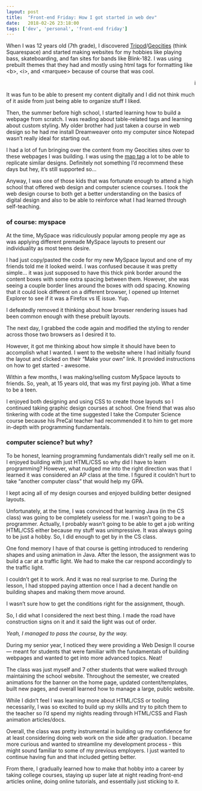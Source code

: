 ```yaml
---
layout: post
title:  "Front-end Friday: How I got started in web dev"
date:   2018-02-26 23:18:00
tags: ['dev', 'personal', 'front-end friday']
---
```


When I was 12 years old (7th grade), I discovered <a href="http://www.tripod.lycos.com/" rel="noopener" target="_blank">Tripod</a>/<a href="https://mashable.com/2009/04/23/geocities-shutdown/" rel="noopener" target="_blank">Geocities</a> (think Squarespace) and started making websites for my hobbies like playing bass, skateboarding, and fan sites for bands like Blink-182. I was using prebuilt themes that they had and mostly using html tags for formatting like <span class="code-inline">&lt;b&gt;</span>, <span class="code-inline">&lt;i&gt;</span>, and <span class="code-inline">&lt;marquee&gt;</span> because of course that was cool. 

<marquee direction="left" behavior="slide">it's still cool, right?</marquee>

It was fun to be able to present my content digitally and I did not think much of it aside from just being able to organize stuff I liked.

Then, the summer before high school, I started learning how to build a webpage from scratch. I was reading about table-related tags and learning about custom styling. My older brother had just taken a course in web design so he had me install Dreamweaver onto my computer since Notepad wasn’t really ideal for starting out.

I had a lot of fun bringing over the content from my Geocities sites over to these webpages I was building. I was using the <a href="https://developer.mozilla.org/en-US/docs/Web/HTML/Element/map" rel="noopener" target="_blank">map tag</a> a lot to be able to replicate similar designs. Definitely not something I’d recommend these days but hey, it’s still supported so...

Anyway, I was one of those kids that was fortunate enough to attend a high school that offered web design and computer science courses. I took the web design course to both get a better understanding on the basics of digital design and also to be able to reinforce what I had learned through self-teaching. 

### of course: myspace

At the time, MySpace was ridiculously popular among people my age as was applying different premade MySpace layouts to present our individuality as most teens desire.

I had just copy/pasted the code for my new MySpace layout and one of my friends told me it looked weird. I was confused because it was pretty simple… it was just supposed to have this thick pink border around the content boxes with some extra spacing between them. However, she was seeing a couple border lines around the boxes with odd spacing. Knowing that it could look different on a different browser, I opened up Internet Explorer to see if it was a Firefox vs IE issue. Yup.

I defeatedly removed it thinking about how browser rendering issues had been common enough with these prebuilt layouts. 

The next day, I grabbed the code again and modified the styling to render across those two browsers as I desired it to. 

However, it got me thinking about how simple it should have been to accomplish what I wanted. I went to the website where I had initially found the layout and clicked on their “Make your own” link. It provided instructions on how to get started - awesome. 

Within a few months, I was making/selling custom MySpace layouts to friends. So, yeah, at 15 years old, that was my first paying job. What a time to be a teen.

I enjoyed both designing and using CSS to create those layouts so I continued taking graphic design courses at school. One friend that was also tinkering with code at the time suggested I take the Computer Science course because his PreCal teacher had recommended it to him to get more in-depth with programming fundamentals.

### computer science? but why?

To be honest, learning programming fundamentals didn’t really sell me on it. I enjoyed building with just HTML/CSS so why did I have to learn programming? However, what nudged me into the right direction was that I learned it was considered an AP class at the time. I figured it couldn’t hurt to take “another computer class” that would help my GPA.

I kept acing all of my design courses and enjoyed building better designed layouts.

Unfortunately, at the time, I was convinced that learning Java (in the CS class) was going to be completely useless for me. I wasn’t going to be a programmer. Actually, I probably wasn’t going to be able to get a job writing HTML/CSS either because my stuff was unimpressive. It was always going to be just a hobby. So, I did enough to get by in the CS class. 

One fond memory I have of that course is getting introduced to rendering shapes and using animation in Java. After the lesson, the assignment was to build a car at a traffic light. We had to make the car respond accordingly to the traffic light. 

I couldn’t get it to work. And it was no real surprise to me. During the lesson, I had stopped paying attention once I had a decent handle on building shapes and making them move around. 

I wasn’t sure how to get the conditions right for the assignment, though.

So, I did what I considered the next best thing. I made the road have construction signs on it and it said the light was out of order.

_Yeah, I managed to pass the course, by the way._

During my senior year, I noticed they were providing a Web Design II course — meant for students that were familiar with the fundamentals of building webpages and wanted to get into more advanced topics. Neat! 

The class was just myself and 7 other students that were walked through maintaining the school website. Throughout the semester, we created animations for the banner on the home page, updated content/templates, built new pages, and overall learned how to manage a large, public website.

While I didn’t feel I was learning more about HTML/CSS or tooling necessarily, I was so excited to build up my skills and try to pitch them to the teacher so I’d spend my nights reading through HTML/CSS and Flash animation articles/docs. 

Overall, the class was pretty instrumental in building up my confidence for at least considering doing web work on the side after graduation. I became more curious and wanted to streamline my development process - this might sound familiar to some of my previous employers. I just wanted to continue having fun and that included getting better.

From there, I gradually learned how to make that hobby into a career by taking college courses, staying up super late at night reading front-end articles online, doing online tutorials, and essentially just sticking to it. 